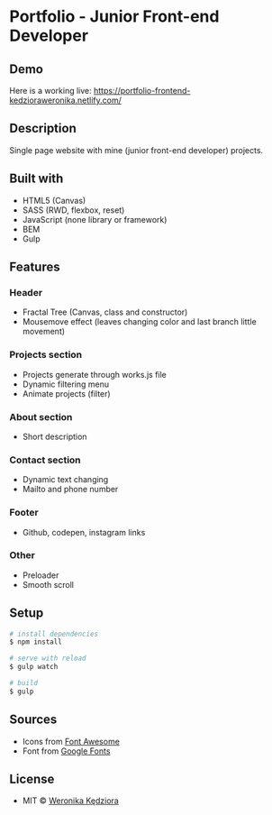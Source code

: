# Portfolio - Junior Front-end Developer

## Demo
Here is a working live: https://portfolio-frontend-kedzioraweronika.netlify.com/

## Description
Single page website with mine (junior front-end developer) projects.

## Built with
- HTML5 (Canvas)
- SASS (RWD, flexbox, reset)
- JavaScript (none library or framework)
- BEM
- Gulp

## Features

### Header
- Fractal Tree (Canvas, class and constructor)
- Mousemove effect (leaves changing color and last branch little movement)
### Projects section
- Projects generate through works.js file
- Dynamic filtering menu
- Animate projects (filter)
### About section
- Short description
### Contact section
- Dynamic text changing
- Mailto and phone number
### Footer
- Github, codepen, instagram links
### Other
- Preloader
- Smooth scroll

## Setup

``` bash
# install dependencies
$ npm install

# serve with reload
$ gulp watch

# build
$ gulp
```

## Sources
- Icons from [Font Awesome ](https://fontawesome.com/icons?d=gallery)
- Font from [Google Fonts ](https://fonts.google.com/)

## License
- MIT © [Weronika Kędziora ](https://github.com/Hobbytowo)
